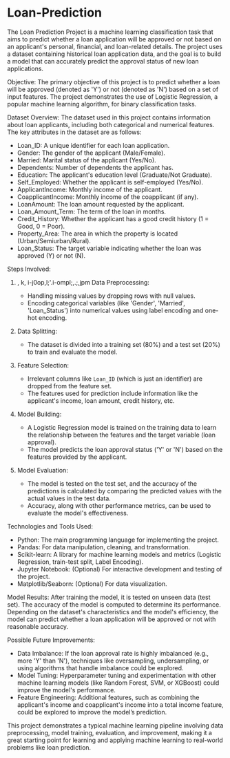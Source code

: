 # Loan-Prediction 


The Loan Prediction Project is a machine learning classification task that aims to predict whether a loan application will be approved or not based on an applicant's personal, financial, and loan-related details. The project uses a dataset containing historical loan application data, and the goal is to build a model that can accurately predict the approval status of new loan applications.

Objective:
The primary objective of this project is to predict whether a loan will be approved (denoted as 'Y') or not (denoted as 'N') based on a set of input features. The project demonstrates the use of Logistic Regression, a popular machine learning algorithm, for binary classification tasks.

Dataset Overview:
The dataset used in this project contains information about loan applicants, including both categorical and numerical features. The key attributes in the dataset are as follows:

- Loan_ID: A unique identifier for each loan application.
- Gender: The gender of the applicant (Male/Female).
- Married: Marital status of the applicant (Yes/No).
- Dependents: Number of dependents the applicant has.
- Education: The applicant's education level (Graduate/Not Graduate).
- Self_Employed: Whether the applicant is self-employed (Yes/No).
- ApplicantIncome: Monthly income of the applicant.
- CoapplicantIncome: Monthly income of the coapplicant (if any).
- LoanAmount: The loan amount requested by the applicant.
- Loan_Amount_Term: The term of the loan in months.
- Credit_History: Whether the applicant has a good credit history (1 = Good, 0 = Poor).
- Property_Area: The area in which the property is located (Urban/Semiurban/Rural).
- Loan_Status: The target variable indicating whether the loan was approved (Y) or not (N).

 Steps Involved:

1. , k,  i-j0op,l;'.i-ompl;,.;,jpm Data Preprocessing:
   - Handling missing values by dropping rows with null values.
   - Encoding categorical variables (like 'Gender', 'Married', 'Loan_Status') into numerical values using label encoding and one-hot encoding.

2. Data Splitting:
   - The dataset is divided into a training set (80%) and a test set (20%) to train and evaluate the model.

3. Feature Selection:
   - Irrelevant columns like `Loan_ID` (which is just an identifier) are dropped from the feature set.
   - The features used for prediction include information like the applicant's income, loan amount, credit history, etc.

4. Model Building:
   - A Logistic Regression model is trained on the training data to learn the relationship between the features and the target variable (loan approval).
   - The model predicts the loan approval status ('Y' or 'N') based on the features provided by the applicant.

5. Model Evaluation:
   - The model is tested on the test set, and the accuracy of the predictions is calculated by comparing the predicted values with the actual values in the test data.
   - Accuracy, along with other performance metrics, can be used to evaluate the model's effectiveness.

Technologies and Tools Used:
- Python: The main programming language for implementing the project.
- Pandas: For data manipulation, cleaning, and transformation.
- Scikit-learn: A library for machine learning models and metrics (Logistic Regression, train-test split, Label Encoding).
- Jupyter Notebook: (Optional) For interactive development and testing of the project.
- Matplotlib/Seaborn: (Optional) For data visualization.

Model Results:
After training the model, it is tested on unseen data (test set). The accuracy of the model is computed to determine its performance. Depending on the dataset's characteristics and the model's efficiency, the model can predict whether a loan application will be approved or not with reasonable accuracy.

Possible Future Improvements:
- Data Imbalance: If the loan approval rate is highly imbalanced (e.g., more 'Y' than 'N'), techniques like oversampling, undersampling, or using algorithms that handle imbalance could be explored.
- Model Tuning: Hyperparameter tuning and experimentation with other machine learning models (like Random Forest, SVM, or XGBoost) could improve the model's performance.
- Feature Engineering: Additional features, such as combining the applicant's income and coapplicant's income into a total income feature, could be explored to improve the model’s prediction.

This project demonstrates a typical machine learning pipeline involving data preprocessing, model training, evaluation, and improvement, making it a great starting point for learning and applying machine learning to real-world problems like loan prediction.
